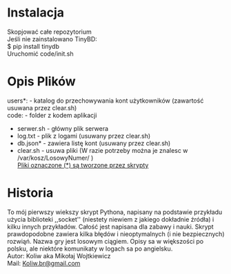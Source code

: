 
# Instalacja  
Skopjować całe repozytorium<br>
Jeśli nie zainstalowano TinyBD:<br>
 $ pip install tinydb<br>
 Uruchomić code/init.sh<br>
# Opis Plików
 users*:      - katalog do przechowywania kont użytkowników (zawartość usuwana przez clear.sh)    <br>
code:         - folder z kodem aplikacji<br>
 * serwer.sh - główny plik serwera<br>
 * log.txt - plik z logami (usuwany przez clear.sh)
 * db.json* - zawiera listę kont (usuwany przez clear.sh)<br>
 * clear.sh - usuwa pliki (W razie potrzeby można je znalesc w /var/kosz/LosowyNumer/ ) <br>
<a href="">Pliki oznaczone (*) są tworzone przez skrypty</a>

# Historia
To mój pierwszy wiekszy skrypt Pythona, napisany na podstawie przykładu użycia biblioteki ,,socket''
(niestety niewiem z jakiego dokładnie źródła) i kilku innych przykładów. 
Całość jest napisana dla zabawy i nauki. Skrypt prawdopodobne zawiera kilka błędów i nieoptymalnych (i nie bezpiecznych) rozwiąń.
Nazwa gry jest losowym ciągiem. Opisy sa w większości po polsku, ale niektóre komunikaty w logach sa po angielsku.<br>
Autor: Koliw aka Mikołaj Wojtkiewicz<br>
Mail: Koliw.br@gmail.com                                                          
 
 
